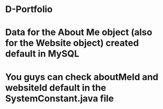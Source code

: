 # D-Portfolio
# Data for the About Me object (also for the Website object) created default in MySQL
# You guys can check aboutMeId and websiteId default in the SystemConstant.java file
